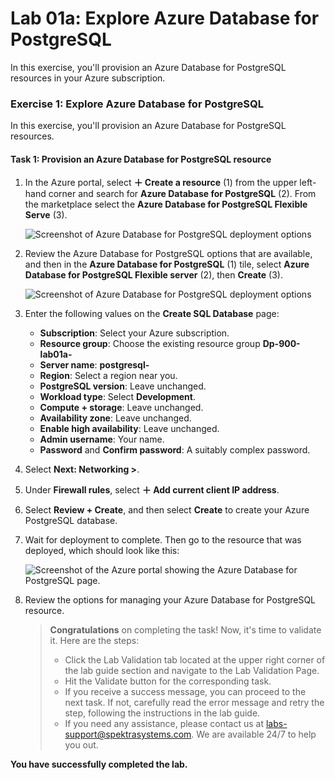 # Lab 01a: Explore Azure Database for PostgreSQL

In this exercise, you'll provision an Azure Database for PostgreSQL resources in your Azure subscription.

### Exercise 1: Explore Azure Database for PostgreSQL

In this exercise, you'll provision an Azure Database for PostgreSQL resources.

#### Task 1: Provision an Azure Database for PostgreSQL resource
 
1. In the Azure portal, select **&#65291; Create a resource** (1) from the upper left-hand corner and search for **Azure Database for PostgreSQL** (2).  From the marketplace select the **Azure Database for PostgreSQL Flexible Serve** (3).
 
    ![Screenshot of Azure Database for PostgreSQL deployment options](images/dp900-1a-1(1).png)

1. Review the Azure Database for PostgreSQL options that are available, and then in the **Azure Database for PostgreSQL** (1) tile, select **Azure Database for PostgreSQL Flexible server** (2), then **Create** (3).

    ![Screenshot of Azure Database for PostgreSQL deployment options](images/dp900-1a-2(1).png)

1. Enter the following values on the **Create SQL Database** page:
    - **Subscription**: Select your Azure subscription.
    - **Resource group**: Choose the existing resource group **Dp-900-lab01a-<inject key="DeploymentID" enableCopy="false"/>**
    - **Server name**: **postgresql-<inject key="DeploymentID" enableCopy="false"/>**
    - **Region**: Select a region near you.
    - **PostgreSQL version**: Leave unchanged.
    - **Workload type**: Select **Development**.
    - **Compute + storage**: Leave unchanged.
    - **Availability zone**: Leave unchanged.
    - **Enable high availability**: Leave unchanged.
    - **Admin username**: Your name.
    - **Password** and **Confirm password**: A suitably complex password.

1. Select **Next: Networking >**.

1. Under **Firewall rules**, select **&#65291; Add current client IP address**.

1. Select **Review + Create**, and then select **Create** to create your Azure PostgreSQL database.

1. Wait for deployment to complete. Then go to the resource that was deployed, which should look like this:

    ![Screenshot of the Azure portal showing the Azure Database for PostgreSQL page.](images/dp900-1a-3(1-1).png)

1. Review the options for managing your Azure Database for PostgreSQL resource.

    > **Congratulations** on completing the task! Now, it's time to validate it. Here are the steps:
    > - Click the Lab Validation tab located at the upper right corner of the lab guide section and navigate to the Lab Validation Page.
    > - Hit the Validate button for the corresponding task.
    > - If you receive a success message, you can proceed to the next task. If not, carefully read the error message and retry the step, following the instructions in the lab guide.
    > - If you need any assistance, please contact us at labs-support@spektrasystems.com. We are available 24/7 to help you out.

**You have successfully completed the lab.**
